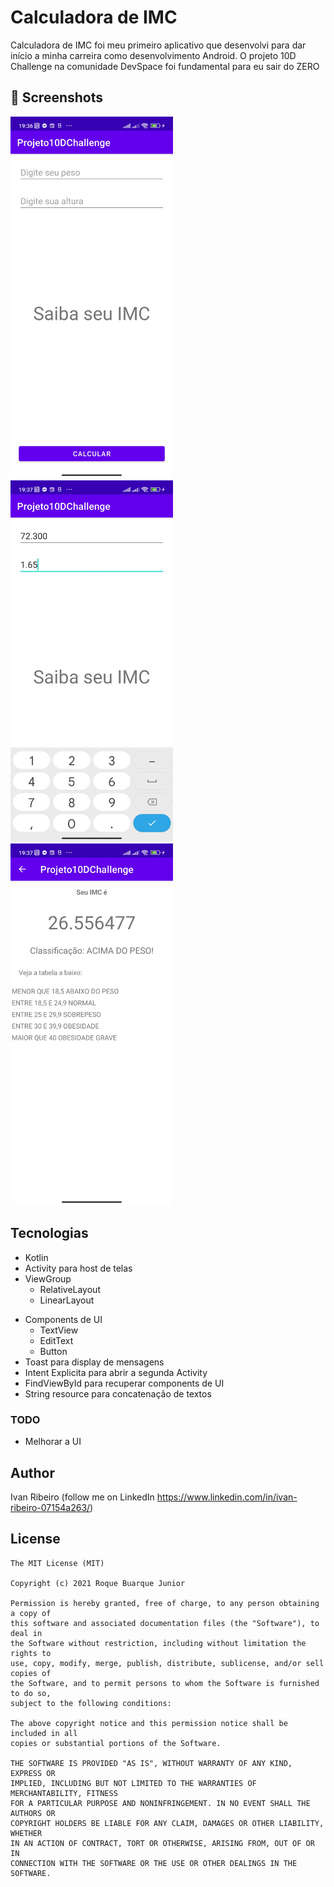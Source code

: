 # Calculadora de IMC
Calculadora de IMC foi meu primeiro aplicativo que desenvolvi para dar início a minha carreira como desenvolvimento Android.
O projeto 10D Challenge na comunidade DevSpace foi fundamental para eu sair do ZERO


## :camera_flash: Screenshots
<!-- You can add more screenshots here if you like -->
<img src="/Results/Image1.jpg" width="260">&emsp;<img src="/Results/Image2.jpg" width="260">&emsp;<img src="/Results/Image3.jpg" width="260">

## Tecnologias
* Kotlin
* Activity para host de telas
* ViewGroup
    * RelativeLayout
    * LinearLayout
- Components de UI
    - TextView
    - EditText
    - Button
- Toast para display de mensagens
- Intent Explicita para abrir a segunda Activity
- FindViewById para recuperar components de UI
- String resource para concatenação de textos


### TODO
- Melhorar a UI

## Author
Ivan Ribeiro (follow me on LinkedIn https://www.linkedin.com/in/ivan-ribeiro-07154a263/)

## License
```
The MIT License (MIT)

Copyright (c) 2021 Roque Buarque Junior

Permission is hereby granted, free of charge, to any person obtaining a copy of
this software and associated documentation files (the "Software"), to deal in
the Software without restriction, including without limitation the rights to
use, copy, modify, merge, publish, distribute, sublicense, and/or sell copies of
the Software, and to permit persons to whom the Software is furnished to do so,
subject to the following conditions:

The above copyright notice and this permission notice shall be included in all
copies or substantial portions of the Software.

THE SOFTWARE IS PROVIDED "AS IS", WITHOUT WARRANTY OF ANY KIND, EXPRESS OR
IMPLIED, INCLUDING BUT NOT LIMITED TO THE WARRANTIES OF MERCHANTABILITY, FITNESS
FOR A PARTICULAR PURPOSE AND NONINFRINGEMENT. IN NO EVENT SHALL THE AUTHORS OR
COPYRIGHT HOLDERS BE LIABLE FOR ANY CLAIM, DAMAGES OR OTHER LIABILITY, WHETHER
IN AN ACTION OF CONTRACT, TORT OR OTHERWISE, ARISING FROM, OUT OF OR IN
CONNECTION WITH THE SOFTWARE OR THE USE OR OTHER DEALINGS IN THE SOFTWARE.
```
